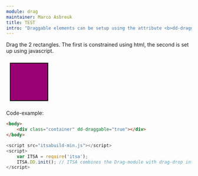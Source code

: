 ```yaml
---
module: drag
maintainer: Marco Asbreuk
title: TEST
intro: "Draggable elements can be setup using the attribute <b>dd-draggable=\"true\"</b>, or using javascript by using <b>node.plugin(ITSA.Plugins.NodeDD)</b>. This example uses plain HTML. Draggable items will force the window to scroll by default when coming outside the visible area.</b>"
---
```


<style type="text/css">
    .container {
        margin: 10px;
        height: 100px;
        width: 100px;
        background-color: #990073;
        border: 2px solid #000;
        display: inline-block;
        *display: inline;
        *zoom: 1;
    }
    .body-content.module p.spaced {
        margin-top: 150px;
    }
</style>

Drag the 2 rectangles. The first is constrained using html, the second is set up using javascript.

<div class="container"></div>

<p class="spaced">Code-example:</p>

```html
<body>
    <div class="container" dd-draggable="true"></div>
</body>
```

```js
<script src="itsabuild-min.js"></script>
<script>
    var ITSA = require('itsa');
    ITSA.DD.init(); // ITSA combines the Drag-module with drag-drop into ITSA.DD
</script>
```

<script src="../../dist/itsabuild.js"></script>
<script>
    var ITSA = require('itsa');
    ITSA.DD.init(); // ITSA combines the Drag-module with drag-drop into ITSA.DD

    var hammertime = ITSA.Event.hammertime;
    var hammer = ITSA.Event.Hammer;

    // let the pan gesture support all directions.
    // this will block the vertical scrolling on a touch-device while on the element
    hammertime.get('pan').set({ direction: hammer.DIRECTION_ALL });

    // listen to events...
    // mc.on("panleft panright panup pandown tap press", function(ev) {
        // myElement.textContent = ev.type +" gesture detected.";
    // });

    ITSA.Event.after(['panstart', 'pandown', 'panmove', 'panup', 'panend'], function(e) {
        console.warn(e.type);
    }, '.container');

</script>

